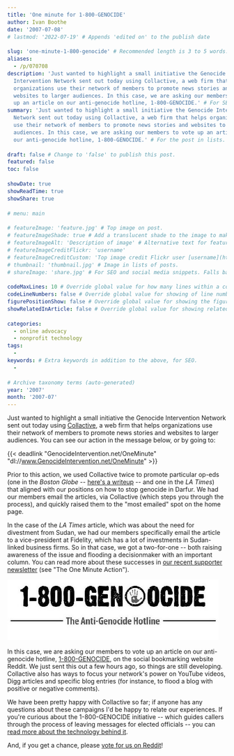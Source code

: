 ```yaml
---
title: 'One minute for 1-800-GENOCIDE'
author: Ivan Boothe
date: '2007-07-08'
# lastmod: '2022-07-19' # Appends 'edited on' to the publish date

slug: 'one-minute-1-800-genocide' # Recommended length is 3 to 5 words.
aliases:
  - /p/070708
description: 'Just wanted to highlight a small initiative the Genocide
  Intervention Network sent out today using Collactive, a web firm that helps
  organizations use their network of members to promote news stories and
  websites to larger audiences. In this case, we are asking our members to vote
  up an article on our anti-genocide hotline, 1-800-GENOCIDE.' # For SEO and social media snippets.
summary: 'Just wanted to highlight a small initiative the Genocide Intervention
  Network sent out today using Collactive, a web firm that helps organizations
  use their network of members to promote news stories and websites to larger
  audiences. In this case, we are asking our members to vote up an article on
  our anti-genocide hotline, 1-800-GENOCIDE.' # For the post in lists.

draft: false # Change to 'false' to publish this post.
featured: false
toc: false

showDate: true
showReadTime: true
showShare: true

# menu: main

# featureImage: 'feature.jpg' # Top image on post.
# featureImageShade: true # Add a translucent shade to the image to make overlaid text easier to read.
# featureImageAlt: 'Description of image' # Alternative text for featured image.
# featureImageCreditFlickr: 'username'
# featureImageCreditCustom: 'Top image credit Flickr user [username](https://www.flickr.com/photos/username).'
# thumbnail: 'thumbnail.jpg' # Image in lists of posts.
# shareImage: 'share.jpg' # For SEO and social media snippets. Falls back to thumbnail (if set) or featureImage.

codeMaxLines: 10 # Override global value for how many lines within a code block before auto-collapsing.
codeLineNumbers: false # Override global value for showing of line numbers within code block.
figurePositionShow: false # Override global value for showing the figure label.
showRelatedInArticle: false # Override global value for showing related posts in this series at the end of the content.

categories:
  - online advocacy
  - nonprofit technology
tags:
  -
keywords: # Extra keywords in addition to the above, for SEO.
  -

# Archive taxonomy terms (auto-generated)
year: '2007'
month: '2007-07'
---
```


Just wanted to highlight a small initiative the Genocide Intervention Network
sent out today using
[Collactive](https://web.archive.org/web/20080701112343/http://collactive.com/),
a web firm that helps organizations use their network of members to promote news
stories and websites to larger audiences. You can see our action in the message
below, or by going to:

{{< deadlink "GenocideIntervention.net/OneMinute" "dl://www.GenocideIntervention.net/OneMinute" >}}

Prior to this action, we used Collactive twice to promote particular op-eds (one
in the _Boston Globe_ --
[here's a writeup](https://web.archive.org/web/20080303224037/http://www.collactive.com/success_ginet.html)
-- and one in the _LA Times_) that aligned with our positions on how to stop
genocide in Darfur. We had our members email the articles, via Collactive (which
steps you through the process), and quickly raised them to the "most emailed"
spot on the home page.

In the case of the _LA Times_ article, which was about the need for divestment
from Sudan, we had our members specifically email the article to a
vice-president at Fidelity, which has a lot of investments in Sudan-linked
business firms. So in that case, we got a two-for-one -- both raising awareness
of the issue and flooding a decisionmaker with an important column. You can read
more about these successes in
[our recent supporter newsletter](https://web.archive.org/web/20070702053010/http://genocideintervention.net/members/newsletter/index.php/2007-05/29/)
(see "The One Minute Action").

![1-800-GENOCIDE](1800genocide.jpg ' ')

In this case, we are asking our members to vote up an article on our
anti-genocide hotline,
[1-800-GENOCIDE](https://web.archive.org/web/20070210072326/http://www.1800genocide.com/),
on the social bookmarking website Reddit. We just sent this out a few hours ago,
so things are still developing. Collactive also has ways to focus your network's
power on YouTube videos, Digg articles and specific blog entries (for instance,
to flood a blog with positive or negative comments).

We have been pretty happy with Collactive so far; if anyone has any questions
about these campaigns I'd be happy to relate our experiences. If you're curious
about the 1-800-GENOCIDE initiative -- which guides callers through the process
of leaving messages for elected officials -- you can
[read more about the technology behind it](https://web.archive.org/web/20070708195323/http://1800genocide.com/technology.html).

And, if you get a chance, please
[vote for us on Reddit](https://www.reddit.com/r/reddit.com/comments/2420g/firstever_antigenocide_hotline_utilizes_old)!
